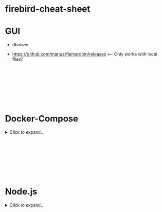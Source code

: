 # firebird-cheat-sheet

# GUI
- dbeaver
  
- https://github.com/mariuz/flamerobin/releases <-- Only works with local files?




<br><br>
---
<br><br>



#  Docker-Compose 

<details><summary>Click to expand..</summary>

Following commands work for 2.5 & 5.0:

## 🔍 Container Logs prüfen  
Enthält auch die Firebird-Version:  
```shell
docker logs dev-environment-firebird-1
```

## 🔄 Docker Container Neustart  
```shell
docker restart dev-environment-firebird-1
```

---

## 🔧 Konfigurations- und Datenbankprüfung  
### 📜 Prüfen, ob die Config existiert  
```shell
docker exec -it dev-environment-firebird-1 cat /firebird/etc/firebird.conf
```

### 📂 Volumes und Pfade sicherstellen  
```shell
docker exec -it dev-environment-firebird-1 ls -l /firebird/etc/
```

### 🗄️ Prüfen, ob die Datenbank existiert  
```shell
docker exec -it dev-environment-firebird-1 ls -l /firebird/data/
```

---

# 🔥 Firebird 2.5.8-ss  
🔗 [Docker Hub](https://hub.docker.com/layers/jacobalberty/firebird/2.5.8-ss/images/sha256-0749a634c0fed18ef60ad18e0634d9f48822ab7a7aab2f708630288ad96f48f1)  

### 🛠️ Docker-Compose  
```yaml
version: '3.8'

services:
  firebird:
    image: jacobalberty/firebird:2.5.8-ss
    environment:
      - ISC_PASSWORD=masterkey
      - FIREBIRD_USER=test
      - FIREBIRD_PASSWORD=test
      - FIREBIRD_DATABASE=testdb.fdb
      - EnableLegacyClientAuth=true
      - EnableWireCrypt=false
      - DataTypeCompatibility=2.5
      - TZ=Europe/Berlin
    ports:
      - "3050:3050"
    volumes:
      - ${FIREBIRD_HOME:-~/data/firebird}/data:/firebird/data
      - ${FIREBIRD_HOME:-~/data/firebird}/system:/firebird/system
      - ${FIREBIRD_HOME:-~/data/firebird}/etc:/firebird/etc
    healthcheck:
      test: ["CMD-SHELL", "nc -z localhost 3050"]
      interval: 30s
      timeout: 10s
      retries: 3
```

---

## 🖥️ CLI-Kommandos (Firebird 2.5)  
<details><summary>▶️ Datenbankverbindung</summary>

```shell
# Als SYSDBA
docker exec -it dev-environment-firebird-1 /usr/local/firebird/bin/isql -user SYSDBA -password masterkey localhost:/firebird/data/testdb.fdb

# Als normaler Benutzer
docker exec -it dev-environment-firebird-1 /usr/local/firebird/bin/isql -user test -password test localhost:/firebird/data/testdb.fdb

# Sobald du verbunden bist:
SHOW DATABASE;
```
</details>

<details><summary>▶️ SYSDBA Passwort prüfen/ändern</summary>

```shell
# Passwort anzeigen
docker exec -it dev-environment-firebird-1 cat /firebird/etc/SYSDBA.password

# Passwort ändern (gsec utility)
docker exec -it dev-environment-firebird-1 /usr/local/firebird/bin/gsec -user SYSDBA -password masterkey
```
</details>

<details><summary>▶️ Firebird Logs ansehen</summary>

```shell
docker exec -it dev-environment-firebird-1 cat /firebird/log/firebird.log
```
</details>

---

## 🔄 Firebird 5.0  
🔗 [Docker Hub](https://hub.docker.com/r/firebirdsql/firebird)  

### 🛠️ Docker-Compose  
```yaml
version: '3.8'

services:
  firebird:
    image: firebirdsql/firebird:latest
    environment:
      - FIREBIRD_ROOT_PASSWORD=masterkey
      - FIREBIRD_USER=test
      - FIREBIRD_PASSWORD=test
      - FIREBIRD_DATABASE=testdb.fdb
      - FIREBIRD_DATABASE_DEFAULT_CHARSET=UTF8
      - TZ=Europe/Berlin
      - FIREBIRD_CONF_WireCrypt=Disabled
    ports:
      - "3050:3050"
    volumes:
      - ${FIREBIRD_HOME:-~/data/firebird}:/var/lib/firebird/data
    healthcheck:
      test: ["CMD", "isql", "-user", "SYSDBA", "-password", "masterkey", "localhost:testdb.fdb"]
      interval: 10s
      timeout: 5s
      retries: 5
```

---

## 🖥️ CLI-Kommandos (Firebird 5.0)  
<details><summary>▶️ Datenbankverbindung</summary>

```shell
docker exec -it dev-environment-firebird-1 isql -user SYSDBA -password masterkey localhost:/var/lib/firebird/data/testdb.fdb

# Sobald du verbunden bist:
SHOW DATABASE;
```
</details>

---

## ⚖️ Unterschiede Firebird 2.5 vs. 5.0  
| Feature                 | Firebird 2.5 (`jacobalberty/firebird`) | Firebird 5.0 (`firebirdsql/firebird`) |
|-------------------------|---------------------------------|----------------------------------|
| **Verzeichnisstruktur** | `/firebird/data` für DBs, `/firebird/etc` für Configs | `/var/lib/firebird/data` für DBs, Configs direkt unter `/etc` |
| **Auth & Passwort**     | `ISC_PASSWORD` für SYSDBA-Passwort | `FIREBIRD_ROOT_PASSWORD` für SYSDBA-Passwort |
| **WireCrypt**           | `EnableWireCrypt=false` nötig für unverschlüsselte Verbindungen | `FIREBIRD_CONF_WireCrypt=Disabled` statt `EnableWireCrypt` |
| **Health Check**        | Prüft mit `nc -z localhost 3050` | Prüft mit `isql`-Kommando |
| **Passwort-Länge**      | Max. 8 Zeichen für Firebird 2.5 | Längere Passwörter erlaubt |

---

## 🛠️ Wichtige Firebird-Pfade  
📂 **Firebird 2.5**  
- **Basis:** `/usr/local/firebird`  
- **Binaries:** `/usr/local/firebird/bin`  
- **Daten:** `/firebird/data`  
- **Konfiguration:** `/firebird/etc`  
- **Logs:** `/firebird/log`  

📂 **Firebird 5.0**  
- **Basis:** `/var/lib/firebird`  
- **Binaries:** `/usr/bin`  
- **Daten:** `/var/lib/firebird/data`  
- **Konfiguration:** `/etc/firebird/`  
- **Logs:** `/var/log/firebird.log`  

---

## 🎯 Tipps für die Nutzung  
✅ **Immer den vollständigen Pfad zu den Binaries angeben** (`/usr/local/firebird/bin/isql` oder `/usr/bin/isql`)  
✅ **SYSDBA Passwort** findet sich in `/firebird/etc/SYSDBA.password` (2.5) oder `/etc/firebird/SYSDBA.password` (5.0)  
✅ **Für node-firebird Verbindungen:** `EnableWireCrypt=false` setzen  


</details>















<br><br>
---
<br><br>



# Node.js

<details><summary>Click to expand..</summary>

# node-firebird
- https://github.com/hgourvest/node-firebird

</details>
